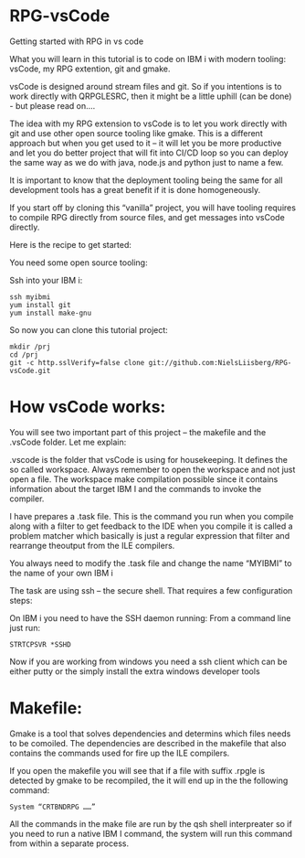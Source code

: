 # RPG-vsCode
Getting started with RPG in vs code


What you will learn in this tutorial is to code on IBM i with modern tooling: vsCode, my RPG extention, git and gmake.

vsCode is designed around stream files and git. So if you intentions is to work directly with QRPGLESRC, then it might be a little uphill (can be done) - but please read on.... 

The idea with my RPG extension to vsCode is to let you work directly with git and use other open source tooling like gmake. This is a different approach but when you get used to it – it will let you be more productive and let you do better project that will fit into CI/CD loop so you can deploy the same way as we do with java, node.js and python just to name a few. 

It is important to know that the deployment tooling being the same for all development tools has a great benefit if it is done homogeneously.

If you start off by cloning this “vanilla” project, you will have tooling requires to compile RPG directly from source files, and get messages into vsCode directly.


Here is the recipe to get started:

You need some open source tooling: 

Ssh into your IBM i:

```
ssh myibmi
yum install git
yum install make-gnu 
```
So now you can clone this tutorial project:

```
mkdir /prj
cd /prj 
git -c http.sslVerify=false clone git://github.com:NielsLiisberg/RPG-vsCode.git
````


# How vsCode works:

You will see two important part of this project – the makefile and the .vsCode folder. Let me explain:

.vscode is the folder that vsCode is using for housekeeping. It defines the so called workspace. 
Always remember to open the workspace and not just open a file. The workspace make compilation possible since it contains information about the target IBM I and the commands to invoke the compiler.

I have prepares a .task file. This is the command you run when you compile along with a 
filter to get feedback to the IDE when you compile it is called a problem matcher which 
basically is just a regular  expression that filter and rearrange theoutput from the ILE compilers.

You always need to modify the .task file and change the name “MYIBMI” to the name of your own IBM i

The task are using ssh – the secure shell. That requires a few configuration steps:

On IBM i you need to have  the SSH daemon running: From a command line just run:

```
STRTCPSVR *SSHD
```

Now if you are working from windows you need a ssh client which can be either putty or the simply install the extra windows developer tools   


# Makefile: 
Gmake is a tool that solves dependencies and determins which files needs to be comoiled. The dependencies are described in the makefile that also contains the commands used for fire up the ILE compilers.

If you open the makefile you will see that if a file with suffix .rpgle is detected by gmake to be recompiled, the it will end up in the the following command:

```
System “CRTBNDRPG ……”
```

All the commands in the make file are run by the qsh shell interpreater so if you need to run a native IBM I command, the system will  run this command  from within a separate  process.
